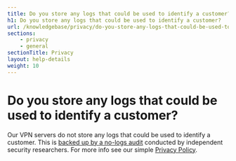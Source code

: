 ```yaml
---
title: Do you store any logs that could be used to identify a customer? - IVPN Help
h1: Do you store any logs that could be used to identify a customer?
url: /knowledgebase/privacy/do-you-store-any-logs-that-could-be-used-to-identify-a-customer/
sections:
    - privacy
    - general
sectionTitle: Privacy
layout: help-details
weight: 10
---
```

# Do you store any logs that could be used to identify a customer?

Our VPN servers do not store any logs that could be used to identify a customer. This is [backed up by a no-logs audit](/blog/ivpn-no-logging-claim-verified-by-independent-audit/) conducted by independent security researchers. For more info see our simple [Privacy Policy](/privacy/).
